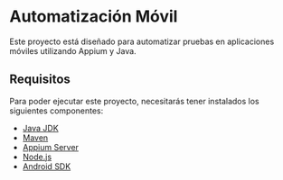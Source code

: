 # Automatización Móvil

Este proyecto está diseñado para automatizar pruebas en aplicaciones móviles utilizando Appium y Java. 

## Requisitos

Para poder ejecutar este proyecto, necesitarás tener instalados los siguientes componentes:

- [Java JDK](https://www.oracle.com/java/technologies/javase-downloads.html)
- [Maven](https://maven.apache.org/install.html)
- [Appium Server](http://appium.io/docs/en/about-appium/getting-started/)
- [Node.js](https://nodejs.org/en/)
- [Android SDK](https://developer.android.com/studio)

